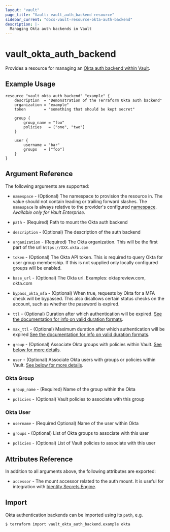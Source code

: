 ```yaml
---
layout: "vault"
page_title: "Vault: vault_auth_backend resource"
sidebar_current: "docs-vault-resource-okta-auth-backend"
description: |-
  Managing Okta auth backends in Vault
---
```


# vault\_okta\_auth\_backend

Provides a resource for managing an
[Okta auth backend within Vault](https://www.vaultproject.io/docs/auth/okta.html).

## Example Usage

```hcl
resource "vault_okta_auth_backend" "example" {
    description  = "Demonstration of the Terraform Okta auth backend"
    organization = "example"
    token        = "something that should be kept secret"
    
    group {
        group_name = "foo"
        policies   = ["one", "two"]
    }
    
    user {
        username = "bar"
        groups   = ["foo"]
    }
}
```

## Argument Reference

The following arguments are supported:

* `namespace` - (Optional) The namespace to provision the resource in.
  The value should not contain leading or trailing forward slashes.
  The `namespace` is always relative to the provider's configured [namespace](../index.html#namespace).
   *Available only for Vault Enterprise*.

* `path` - (Required) Path to mount the Okta auth backend

* `description` - (Optional) The description of the auth backend

* `organization` - (Required) The Okta organization. This will be the first part of the url `https://XXX.okta.com`

* `token` - (Optional) The Okta API token. This is required to query Okta for user group membership.
If this is not supplied only locally configured groups will be enabled.

* `base_url` - (Optional) The Okta url. Examples: oktapreview.com, okta.com

* `bypass_okta_mfa` - (Optional) When true, requests by Okta for a MFA check will be bypassed. This also disallows certain status checks on the account, such as whether the password is expired.

* `ttl` - (Optional) Duration after which authentication will be expired.
[See the documentation for info on valid duration formats](https://golang.org/pkg/time/#ParseDuration).

* `max_ttl` - (Optional) Maximum duration after which authentication will be expired
[See the documentation for info on valid duration formats](https://golang.org/pkg/time/#ParseDuration).

* `group` - (Optional) Associate Okta groups with policies within Vault.
[See below for more details](#okta-group). 

* `user` - (Optional) Associate Okta users with groups or policies within Vault.
[See below for more details](#okta-user). 

### Okta Group

* `group_name` - (Required) Name of the group within the Okta

* `policies` - (Optional) Vault policies to associate with this group

### Okta User

* `username` - (Required Optional) Name of the user within Okta

* `groups` - (Optional) List of Okta groups to associate with this user

* `policies` - (Optional) List of Vault policies to associate with this user

## Attributes Reference

In addition to all arguments above, the following attributes are exported:

* `accessor` - The mount accessor related to the auth mount. It is useful for integration with [Identity Secrets Engine](https://www.vaultproject.io/docs/secrets/identity/index.html).

## Import

Okta authentication backends can be imported using its `path`, e.g.

```
$ terraform import vault_okta_auth_backend.example okta
```
